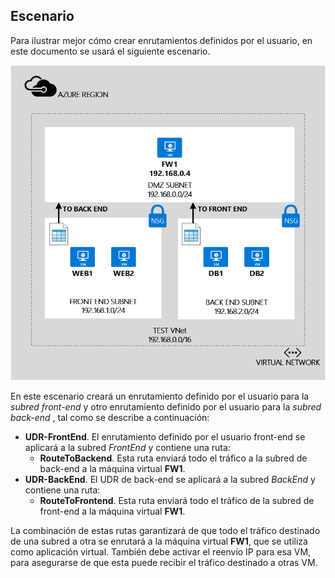 ## Escenario

Para ilustrar mejor cómo crear enrutamientos definidos por el usuario, en este documento se usará el siguiente escenario.

![DESCRIPCIÓN DE LA IMAGEN](./media/virtual-network-create-udr-scenario-include/figure1.png)

En este escenario creará un enrutamiento definido por el usuario para la *subred front-end* y otro enrutamiento definido por el usuario para la *subred back-end* , tal como se describe a continuación:

- **UDR-FrontEnd**. El enrutamiento definido por el usuario front-end se aplicará a la subred *FrontEnd* y contiene una ruta:	
	- **RouteToBackend**. Esta ruta enviará todo el tráfico a la subred de back-end a la máquina virtual **FW1**.
- **UDR-BackEnd**. El UDR de back-end se aplicará a la subred *BackEnd* y contiene una ruta:	
	- **RouteToFrontend**. Esta ruta enviará todo el tráfico de la subred de front-end a la máquina virtual **FW1**.

La combinación de estas rutas garantizará de que todo el tráfico destinado de una subred a otra se enrutará a la máquina virtual **FW1**, que se utiliza como aplicación virtual. También debe activar el reenvío IP para esa VM, para asegurarse de que esta puede recibir el tráfico destinado a otras VM.

<!---HONumber=Oct15_HO3-->